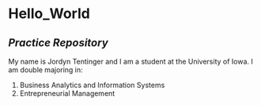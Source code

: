 # **Hello_World**
## *Practice Repository*
My name is Jordyn Tentinger and I am a student at the University of Iowa. I am double majoring in: 
1. Business Analytics and Information Systems
2. Entrepreneurial Management
